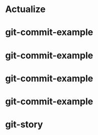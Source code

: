 # Actualize
# git-commit-example
# git-commit-example
# git-commit-example
# git-commit-example
# git-story
